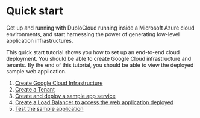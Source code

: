 # Quick start

Get up and running with DuploCloud running inside a Microsoft Azure cloud environments, and start harnessing the power of generating low-level application infrastructures.



This quick start tutorial shows you how to set up an end-to-end cloud deployment. You should be able to create Google Cloud infrastructure and tenants. By the end of this tutorial, you should be able to view the deployed sample web application.

1. [Create Google Cloud Infrastructure](step-1-infrastructure.md)
2. [Create a Tenant](step-2-tenant.md)
3. [Create and deploy a sample app service](step-3-create-app-via-k8s.md)
4. [Create a Load Balancer to access the web application deployed](step-4-create-a-load-balancer.md)
5. [Test the sample application](step-5-test-the-application.md)
